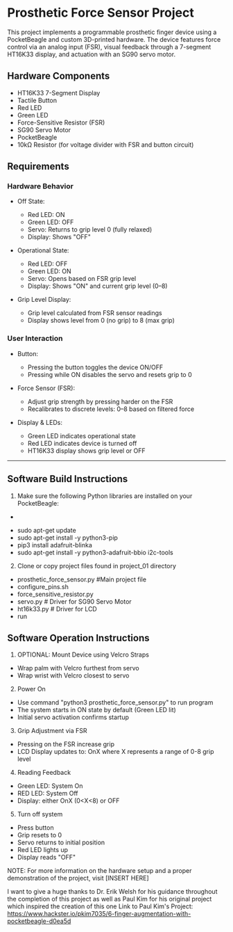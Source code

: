 # Prosthetic Force Sensor Project

This project implements a programmable prosthetic finger device using a PocketBeagle and custom 3D-printed hardware. The device features force control via an analog input (FSR), visual feedback through a 7-segment HT16K33 display, and actuation with an SG90 servo motor.

## Hardware Components

- HT16K33 7-Segment Display
- Tactile Button
- Red LED
- Green LED
- Force-Sensitive Resistor (FSR)
- SG90 Servo Motor
- PocketBeagle
- 10kΩ Resistor (for voltage divider with FSR and button circuit)

## Requirements

### Hardware Behavior

- Off State:
  - Red LED: ON
  - Green LED: OFF
  - Servo: Returns to grip level 0 (fully relaxed)
  - Display: Shows "OFF"

- Operational State:
  - Red LED: OFF
  - Green LED: ON
  - Servo: Opens based on FSR grip level
  - Display: Shows "ON" and current grip level (0–8)

- Grip Level Display:
  - Grip level calculated from FSR sensor readings
  - Display shows level from 0 (no grip) to 8 (max grip)


### User Interaction

- Button:
  - Pressing the button toggles the device ON/OFF
  - Pressing while ON disables the servo and resets grip to 0

- Force Sensor (FSR):
  - Adjust grip strength by pressing harder on the FSR
  - Recalibrates to discrete levels: 0–8 based on filtered force

- Display & LEDs:
  - Green LED indicates operational state
  - Red LED indicates device is turned off
  - HT16K33 display shows grip level or OFF

---



## Software Build Instructions

1. Make sure the following Python libraries are installed on your PocketBeagle:
  - ```bash
  - sudo apt-get update
  - sudo apt-get install -y python3-pip
  - pip3 install adafruit-blinka
  - sudo apt-get install -y python3-adafruit-bbio i2c-tools
2. Clone or copy project files found in project_01 directory
  - prosthetic_force_sensor.py #Main project file
  - configure_pins.sh
  - force_sensitive_resistor.py
  - servo.py # Driver for SG90 Servo Motor
  - ht16k33.py # Driver for LCD
  - run
## Software Operation Instructions

1. OPTIONAL: Mount Device using Velcro Straps
  - Wrap palm with Velcro furthest from servo
  - Wrap wrist with Velcro closest to servo
2. Power On
  - Use command "python3 prosthetic_force_sensor.py" to run program
  - The system starts in ON state by default (Green LED lit)
  - Initial servo activation confirms startup
3. Grip Adjustment via FSR
  - Pressing on the FSR increase grip
  - LCD Display updates to: OnX where X represents a range of 0-8 grip level
4. Reading Feedback
  - Green LED: System On
  - RED LED: System Off
  - Display: either OnX (0<X<8) or OFF
5. Turn off system
  - Press button
  - Grip resets to 0
  - Servo returns to initial position
  - Red LED lights up
  - Display reads "OFF"

NOTE: For more information on the hardware setup and a proper demonstration of the project, visit [INSERT HERE]

I want to give a huge thanks to Dr. Erik Welsh for his guidance throughout the completion of this project as well as Paul Kim for his original project which inspired the creation of this one
Link to Paul Kim's Project: https://www.hackster.io/pkim7035/6-finger-augmentation-with-pocketbeagle-d0ea5d


